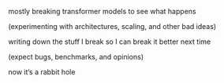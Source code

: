 mostly breaking transformer models to see what happens

(experimenting with architectures, scaling, and other bad ideas)

writing down the stuff I break so I can break it better next time

(expect bugs, benchmarks, and opinions)

now it’s a rabbit hole
